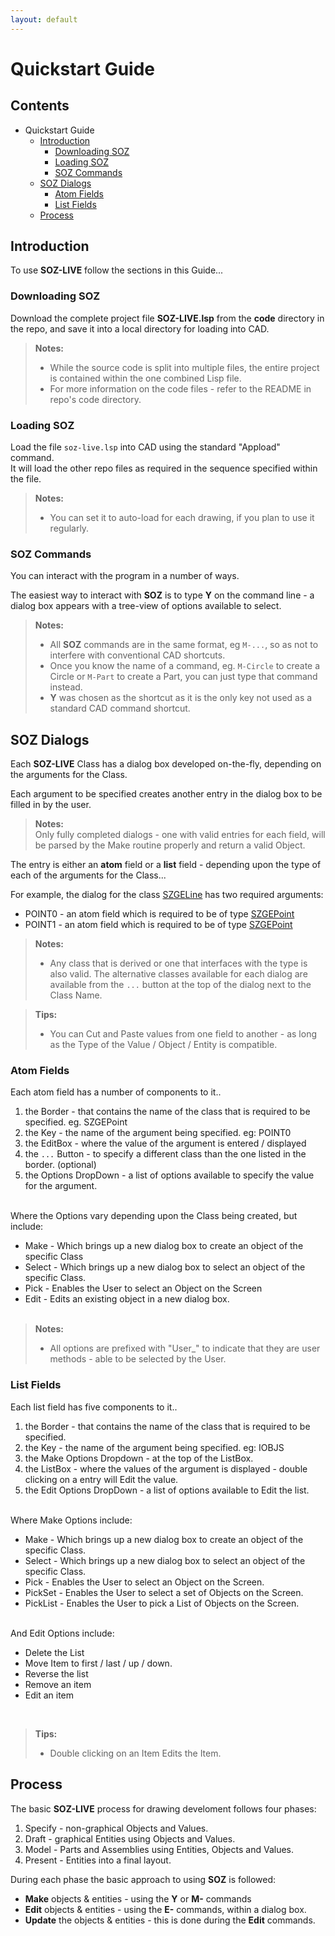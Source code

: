 ```yaml
---
layout: default
---
```


# Quickstart Guide

## Contents

- Quickstart Guide
  - [Introduction](#introduction)
    - [Downloading SOZ](#downloading-soz)
    - [Loading SOZ](#loading-soz)
    - [SOZ Commands](#soz-commands)
  - [SOZ Dialogs](#soz-dialogs)
    - [Atom Fields](#atom-fields)
    - [List Fields](#list-fields)
  - [Process](#process)
  

## Introduction

To use **SOZ-LIVE** follow the sections in this Guide...


### Downloading SOZ

Download the complete project file **SOZ-LIVE.lsp** from the **code** directory in the repo, and save it into a local directory for loading into CAD.

> **Notes:**<br>
> - While the source code is split into multiple files, the entire project is contained within the one combined Lisp file.  
> - For more information on the code files - refer to the README in repo's code directory.


### Loading SOZ

Load the file `soz-live.lsp` into CAD using the standard "Appload" command.  
It will load the other repo files as required in the sequence specified within the file.  

> **Notes:**<br>
> - You can set it to auto-load for each drawing, if you plan to use it regularly.


### SOZ Commands

You can interact with the program in a number of ways.

The easiest way to interact with **SOZ** is to type **Y** on the command line - a dialog box appears with a tree-view of options available to select.<br>

> **Notes:**<br>
> - All **SOZ** commands are in the same format, eg `M-...`, so as not to interfere with conventional CAD shortcuts.  
> - Once you know the name of a command, eg. `M-Circle` to create a Circle or `M-Part` to create a Part, you can just type that command instead.  
> - **Y** was chosen as the shortcut as it is the only key not used as a standard CAD command shortcut.  


## SOZ Dialogs

Each **SOZ-LIVE** Class has a dialog box developed on-the-fly, depending on the arguments for the Class.

Each argument to be specified creates another entry in the dialog box to be filled in by the user.

> **Notes:**<br>
> Only fully completed dialogs - one with valid entries for each field, will be parsed by the Make routine properly and return a valid Object.

The entry is either an **atom** field or a **list** field - depending upon the type of each of the arguments for the Class...

For example, the dialog for the class [SZGELine](/classes/SZGELine.html) has two required arguments:

- POINT0 - an atom field which is required to be of type [SZGEPoint](/classes/SZGEPoint.html)
- POINT1 - an atom field which is required to be of type [SZGEPoint](/classes/SZGEPoint.html)

> **Notes:**<br>
> - Any class that is derived or one that interfaces with the type is also valid. The alternative classes available for each dialog are available from the `...` button at the top of the dialog next to the Class Name.

> **Tips:**<br>
> - You can Cut and Paste values from one field to another - as long as the Type of the Value / Object / Entity is compatible.


### Atom Fields

Each atom field has a number of components to it..

1. the Border - that contains the name of the class that is required to be specified. eg. SZGEPoint
2. the Key - the name of the argument being specified. eg: POINT0
3. the EditBox - where the value of the argument is entered / displayed
4. the `...` Button - to specify a different class than the one listed in the border. (optional)
5. the Options DropDown - a list of options available to specify the value for the argument.

<br>
Where the Options vary depending upon the Class being created, but include:

- Make - Which brings up a new dialog box to create an object of the specific Class
- Select - Which brings up a new dialog box to select an object of the specific Class.
- Pick - Enables the User to select an Object on the Screen
- Edit - Edits an existing object in a new dialog box.
<br><br>
> **Notes:**<br>
> - All options are prefixed with "User_" to indicate that they are user methods - able to be selected by the User.


### List Fields

Each list field has five components to it..

1. the Border - that contains the name of the class that is required to be specified.
2. the Key - the name of the argument being specified. eg: IOBJS
3. the Make Options Dropdown - at the top of the ListBox.
4. the ListBox - where the values of the argument is displayed - double clicking on a entry will Edit the value.
5. the Edit Options DropDown - a list of options available to Edit the list.

<br>
Where Make Options include:

- Make - Which brings up a new dialog box to create an object of the specific Class.
- Select - Which brings up a new dialog box to select an object of the specific Class.
- Pick - Enables the User to select an Object on the Screen.
- PickSet - Enables the User to select a set of Objects on the Screen.
- PickList - Enables the User to pick a List of Objects on the Screen.

<br>
And Edit Options include:

- Delete the List
- Move Item to first / last / up / down.
- Reverse the list
- Remove an item
- Edit an item
<br>

 > **Tips:**<br>
 > - Double clicking on an Item Edits the Item.
 

## Process

The basic **SOZ-LIVE** process for drawing develoment follows four phases:

1. Specify - non-graphical Objects and Values.
2. Draft - graphical Entities using Objects and Values.
3. Model - Parts and Assemblies using Entities, Objects and Values.
4. Present - Entities into a final layout.

During each phase the basic approach to using **SOZ** is followed:

- **Make** objects & entities - using the **Y** or **M-** commands
- **Edit** objects & entities - using the **E-** commands, within a dialog box.
- **Update** the objects & entities - this is done during the **Edit** commands.

